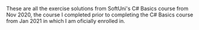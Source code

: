 These are all the exercise solutions from SoftUni's C# Basics course from Nov 2020, the course I completed prior to completing the C# Basics course from Jan 2021 in which I am oficially enrolled in.